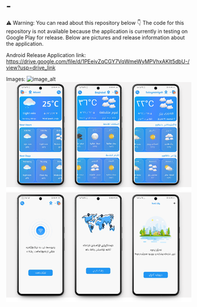 # -
⚠ Warning: You can read about this repository below 👇
The code for this repository is not available because the application is currently in testing on Google Play for release.
Below are pictures and release information about the application.


Android Release Application link:
https://drive.google.com/file/d/1PEeivZqCGY7VqWmeWyMPVhxAKIt5dbU-/view?usp=drive_link


Images:
![image_alt](https://github.com/e7san99/Weather-app/blob/c64df8376c30617eaa0bce9d93b91a34d6813013/google-play.png)
![image_alt](https://github.com/e7san99/-/blob/97098190ba6c1c4ab58dd42b4baff70ab2953aaa/screen%202.png)
![image_alt](https://github.com/e7san99/-/blob/97098190ba6c1c4ab58dd42b4baff70ab2953aaa/screen%203.png)
